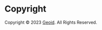 # Copyright

Copyright &copy; 2023 [Geoid](https://www.geoid.org/ "Geoid website"). All Rights Reserved.